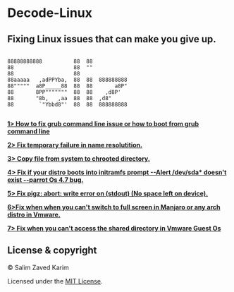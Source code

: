 # Decode-Linux 
## Fixing Linux issues that can make you give up.

```ascii
                                        
88888888888          88  88             
88                   88  ""             
88                   88                 
88aaaaa   ,adPPYba,  88  88  888888888  
88"""""  a8P_____88  88  88       a8P"  
88       8PP"""""""  88  88    ,d8P'    
88       "8b,   ,aa  88  88  ,d8"       
88        `"Ybbd8"'  88  88  888888888  
 
 ```
 
                                        


**[1> How to fix grub command line issue or how to boot from grub command line](https://github.com/Feliz-S/Decode-Linux/blob/master/Fix%20if%20your%20linux%20distro%20boots%20into%20grub%20command%20line%20or%20how%20to%20boot%20from%20grub%20cmd%20line.md)**

**[2> Fix temporary failure in name resolutition.](https://github.com/Feliz-S/Linux-Decoded/blob/master/Fix%20temporary%20failure%20in%20name%20resolution.md)**

**[3> Copy file from system to chrooted directory.](https://github.com/Feliz-S/Linux-Decoded/blob/master/copy%20a%20file%20from%20system%20to%20chroot%20directory.MD)**

**[4> Fix if your distro boots into initramfs prompt --Alert /dev/sda* doesn't exist --parrot Os 4.7 bug.](https://github.com/Feliz-SZK/Linux-Decoded/blob/master/Fix%20if%20system%20boots%20into%20initramfs%20prompt.MD)**

**[5> Fix pigz: abort: write error on (stdout) (No space left on device).](https://github.com/Feliz-SZK/Linux-Decoded/blob/master/Fix%20mkinitramfs%20failure%20cpio%20141%20pigz%2028.md)**

**[6>Fix when when you can't switch to full screen in Manjaro or any arch distro in Vmware.](https://github.com/Feliz-SZK/Linux-Decoded/blob/master/Fix%20Resolution%20Issue%20on%20Manjaro(Vmware%20Guest).Md)**

**[7> Fix when you can't access the shared directory in Vmware Guest Os](https://github.com/Feliz-SZK/Linux-Decoded/blob/master/fix%20no%20shared%20directory%20in%20vmware%20guest%20Os(linux%2Cmac).md)**



## License & copyright
 
© Salim Zaved Karim
 
Licensed under the [MIT License](https://github.com/Feliz-SZK/Linux-Decoded/blob/master/LICENSE).





